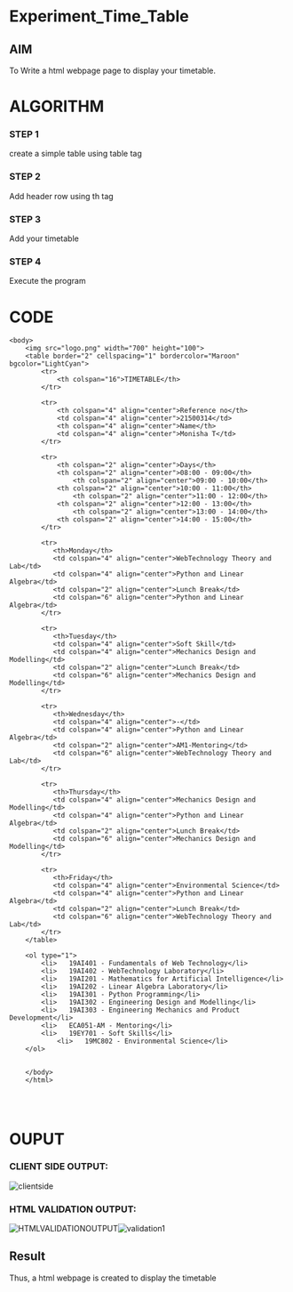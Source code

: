 # Experiment_Time_Table

## AIM
To Write a html webpage page to display your timetable.

# ALGORITHM
### STEP 1
create a simple table using table tag
### STEP 2
Add header row using th tag
### STEP 3
Add your timetable
### STEP 4
Execute the program

# CODE
```
<body>
    <img src="logo.png" width="700" height="100">
    <table border="2" cellspacing="1" bordercolor="Maroon" bgcolor="LightCyan">
        <tr>
            <th colspan="16">TIMETABLE</th>
        </tr>
    
        <tr>
            <th colspan="4" align="center">Reference no</th>
            <td colspan="4" align="center">21500314</td>
            <th colspan="4" align="center">Name</th>
            <td colspan="4" align="center">Monisha T</td>
        </tr>
    
        <tr>
            <th colspan="2" align="center">Days</th>
            <th colspan="2" align="center">08:00 - 09:00</th>
                <th colspan="2" align="center">09:00 - 10:00</th>
            <th colspan="2" align="center">10:00 - 11:00</th>
                <th colspan="2" align="center">11:00 - 12:00</th>
            <th colspan="2" align="center">12:00 - 13:00</th>
                <th colspan="2" align="center">13:00 - 14:00</th>
            <th colspan="2" align="center">14:00 - 15:00</th>
        </tr>
    
        <tr>
           <th>Monday</th>
           <td colspan="4" align="center">WebTechnology Theory and Lab</td>
           <td colspan="4" align="center">Python and Linear Algebra</td>
           <td colspan="2" align="center">Lunch Break</td>
           <td colspan="6" align="center">Python and Linear Algebra</td>
        </tr>
    
        <tr>
           <th>Tuesday</th>
           <td colspan="4" align="center">Soft Skill</td>
           <td colspan="4" align="center">Mechanics Design and Modelling</td>
           <td colspan="2" align="center">Lunch Break</td>
           <td colspan="6" align="center">Mechanics Design and Modelling</td>
        </tr>
        
        <tr>
           <th>Wednesday</th>
           <td colspan="4" align="center">-</td>
           <td colspan="4" align="center">Python and Linear Algebra</td>
           <td colspan="2" align="center">AM1-Mentoring</td>
           <td colspan="6" align="center">WebTechnology Theory and Lab</td>
        </tr>
    
        <tr>
           <th>Thursday</th>
           <td colspan="4" align="center">Mechanics Design and Modelling</td>
           <td colspan="4" align="center">Python and Linear Algebra</td>
           <td colspan="2" align="center">Lunch Break</td>
           <td colspan="6" align="center">Mechanics Design and Modelling</td>
        </tr>
    
        <tr>
           <th>Friday</th>
           <td colspan="4" align="center">Environmental Science</td>
           <td colspan="4" align="center">Python and Linear Algebra</td>
           <td colspan="2" align="center">Lunch Break</td>
           <td colspan="6" align="center">WebTechnology Theory and Lab</td>
        </tr>
    </table>
    
    <ol type="1">
        <li>   19AI401 - Fundamentals of Web Technology</li>
        <li>   19AI402 - WebTechnology Laboratory</li> 
        <li>   19AI201 - Mathematics for Artificial Intelligence</li> 
        <li>   19AI202 - Linear Algebra Laboratory</li> 
        <li>   19AI301 - Python Programming</li> 
        <li>   19AI302 - Engineering Design and Modelling</li> 
        <li>   19AI303 - Engineering Mechanics and Product Development</li> 
        <li>   ECA051-AM - Mentoring</li> 
        <li>   19EY701 - Soft Skills</li>
            <li>   19MC802 - Environmental Science</li> 
    </ol>
    
    
    </body>
    </html>
    
    


```

# OUPUT
### CLIENT SIDE OUTPUT:
![clientside](https://user-images.githubusercontent.com/94184990/143673541-fd97e88e-050c-4440-9f10-4041a1ad6402.PNG)

### HTML VALIDATION OUTPUT:

![HTMLVALIDATIONOUTPUT](./validation1.png)![validation1](https://user-images.githubusercontent.com/93427240/144452965-1e3e9b4a-3bda-4df1-a71b-3a8cad59ddaf.png)

## Result
Thus, a html webpage is created to display the timetable
